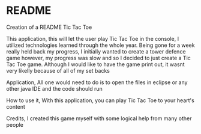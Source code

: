 # README
Creation of a README
Tic Tac Toe

This application, 
this will let the user play Tic Tac Toe in the console, I utilized technologies learned through the whole year. Being gone for a week really held back my progress, I initially wanted to create a tower defence game however, my progress was slow and so I decided to just create a Tic Tac Toe game. Although I would like to have the game print out, it wasnt very likelly because of all of my set backs

Application,
All one would need to do is to open the files in eclipse or any other java IDE and the code should run

How to use it,
With this application, you can play Tic Tac Toe to your heart's content 

Credits,
I created this game myself with some logical help from many other people
